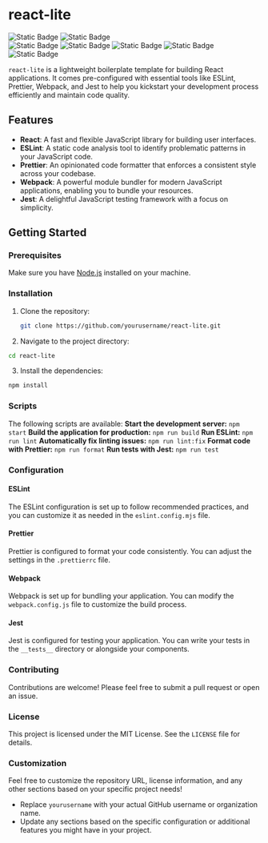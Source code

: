# react-lite
![Static Badge](https://img.shields.io/badge/version-1.0.0-1)
![Static Badge](https://img.shields.io/badge/npm_audit-0_vulnerabilities-1)
<br />
![Static Badge](https://img.shields.io/badge/react-%5E18.3.1-999?style=for-the-badge&logo=react&logoColor=%2361DAFB)
![Static Badge](https://img.shields.io/badge/ESLint-%5E9.12.0-999?style=for-the-badge&logo=eslint&logoColor=%232379F4)
![Static Badge](https://img.shields.io/badge/Jest-%5E29.7.0-999?style=for-the-badge&logo=jest&logoColor=%23F36D00)
![Static Badge](https://img.shields.io/badge/Prettier-%5E3.3.3-999?style=for-the-badge&logo=prettier&logoColor=%23F7B93E)
![Static Badge](https://img.shields.io/badge/Webpack-%5E5.95.0-999?style=for-the-badge&logo=webpack&logoColor=%238DD6F9)

`react-lite` is a lightweight boilerplate template for building React applications. It comes pre-configured with essential tools like ESLint, Prettier, Webpack, and Jest to help you kickstart your development process efficiently and maintain code quality.

## Features

- **React**: A fast and flexible JavaScript library for building user interfaces.
- **ESLint**: A static code analysis tool to identify problematic patterns in your JavaScript code.
- **Prettier**: An opinionated code formatter that enforces a consistent style across your codebase.
- **Webpack**: A powerful module bundler for modern JavaScript applications, enabling you to bundle your resources.
- **Jest**: A delightful JavaScript testing framework with a focus on simplicity.

## Getting Started

### Prerequisites

Make sure you have [Node.js](https://nodejs.org/) installed on your machine.

### Installation

1. Clone the repository:
   ```bash
   git clone https://github.com/yourusername/react-lite.git
2. Navigate to the project directory:
  ```bash
  cd react-lite
```

3. Install the dependencies:
  ```bash
  npm install
```

### Scripts

The following scripts are available:
**Start the development server:** 
```npm start```
**Build the application for production:**
```npm run build```
**Run ESLint:**
```npm run lint```
**Automatically fix linting issues:**
```npm run lint:fix```
**Format code with Prettier:**
```npm run format```
**Run tests with Jest:**
```npm run test```

### Configuration
#### ESLint
The ESLint configuration is set up to follow recommended practices, and you can customize it as needed in the `eslint.config.mjs` file.
#### Prettier
Prettier is configured to format your code consistently. You can adjust the settings in the `.prettierrc` file.
#### Webpack
Webpack is set up for bundling your application. You can modify the `webpack.config.js` file to customize the build process.
#### Jest
Jest is configured for testing your application. You can write your tests in the `__tests__` directory or alongside your components.

### Contributing
Contributions are welcome! Please feel free to submit a pull request or open an issue.

### License
This project is licensed under the MIT License. See the `LICENSE` file for details.

### Customization
Feel free to customize the repository URL, license information, and any other sections based on your specific project needs!
- Replace `yourusername` with your actual GitHub username or organization name.
- Update any sections based on the specific configuration or additional features you might have in your project.
